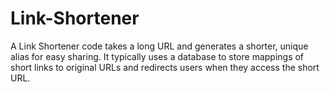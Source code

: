 # Link-Shortener
A Link Shortener code takes a long URL and generates a shorter, unique alias for easy sharing. It typically uses a database to store mappings of short links to original URLs and redirects users when they access the short URL. 

